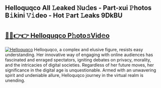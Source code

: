 ## Helloquqco All 𝙻eaked 𝙽u𝚍es - Part-xui 𝙿hotos B𝚒kini 𝚅𝚒deo - Hot 𝙿art 𝙻eaks 9DkBU

# <h2><a href="http://ld3el6.urlbe.top/?page=Helloquqco">🔗🔗👉👉 Helloquqco P𝚑oto𝚜Vid𝚎o</a></h2>

[![Helloquqco](https://i.imgur.com/eBuTRDB.gif)](http://ld3el6.urlbe.top/?page=Helloquqco)
Helloquqco, a complex and elusive figure, resists easy understanding. Her innovative way of engaging with online audiences has fascinated and enraged spectators, igniting debates on privacy, morality, and the intricacies of digital societies. Regardless of her future moves, her significance in the digital age is unquestionable. Armed with an unwavering spirit and undeniable allure, Helloquqco journey in the virtual realm is unending.
